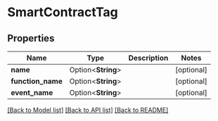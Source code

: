 # SmartContractTag

## Properties

Name | Type | Description | Notes
------------ | ------------- | ------------- | -------------
**name** | Option<**String**> |  | [optional]
**function_name** | Option<**String**> |  | [optional]
**event_name** | Option<**String**> |  | [optional]

[[Back to Model list]](../README.md#documentation-for-models) [[Back to API list]](../README.md#documentation-for-api-endpoints) [[Back to README]](../README.md)


